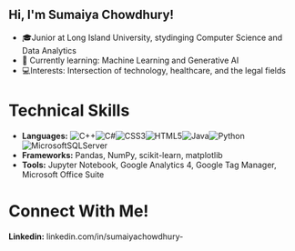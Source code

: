 ## Hi, I'm Sumaiya Chowdhury! 

- 🎓Junior at Long Island University, stydinging Computer Science and Data Analytics
- 🏫 Currently learning: Machine Learning and Generative AI
- 💻Interests: Intersection of technology, healthcare, and the legal fields


# Technical Skills
- **Languages:** ![C++](https://img.shields.io/badge/c++-%2300599C.svg?style=for-the-badge&logo=c%2B%2B&logoColor=white)![C#](https://img.shields.io/badge/c%23-%23239120.svg?style=for-the-badge&logo=csharp&logoColor=white)![CSS3](https://img.shields.io/badge/css3-%231572B6.svg?style=for-the-badge&logo=css3&logoColor=white)![HTML5](https://img.shields.io/badge/html5-%23E34F26.svg?style=for-the-badge&logo=html5&logoColor=white)![Java](https://img.shields.io/badge/java-%23ED8B00.svg?style=for-the-badge&logo=openjdk&logoColor=white)![Python](https://img.shields.io/badge/python-3670A0?style=for-the-badge&logo=python&logoColor=ffdd54)![MicrosoftSQLServer](https://img.shields.io/badge/Microsoft%20SQL%20Server-CC2927?style=for-the-badge&logo=microsoft%20sql%20server&logoColor=white)
- **Frameworks:** Pandas, NumPy, scikit-learn, matplotlib
- **Tools:** Jupyter Notebook, Google Analytics 4, Google Tag Manager, Microsoft Office Suite


# Connect With Me!

**Linkedin:** linkedin.com/in/sumaiyachowdhury-

 

 
